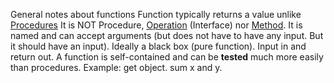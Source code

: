 General notes about functions
Function typically returns a value unlike [Procedures](Procedures.md)
It is NOT Procedure, [Operation](Operation.md) (Interface) nor [Method](Method.md).
It is named and can accept arguments (but does not have to have any 
input. But it should have an input).
Ideally a black box (pure function). Input in and return out.
A function is self-contained and can be **tested** much more easily than procedures.
Example: get object. sum x and y.

